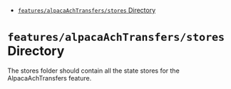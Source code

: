 <!-- START doctoc generated TOC please keep comment here to allow auto update -->
<!-- DON'T EDIT THIS SECTION, INSTEAD RE-RUN doctoc TO UPDATE -->

- [`features/alpacaAchTransfers/stores` Directory](#featuresalpacaachtransfersstores-directory)

<!-- END doctoc generated TOC please keep comment here to allow auto update -->

# `features/alpacaAchTransfers/stores` Directory

The stores folder should contain all the state stores for the AlpacaAchTransfers feature.
